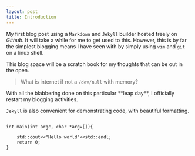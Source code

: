 ```yaml
---
layout: post
title: Introduction
---
```

My first blog post using a `Markdown` and `Jekyll` builder hosted freely on *Github*. It will take a while for me to get used to this. However, this is by far the simplest blogging means I have seen with by simply using `vim` and `git` on a linux shell.

This blog space will be a scratch book for my thoughts that can be out in the open.

> What is internet if not a `/dev/null` with memory? 

<div class="message"> 
  With all the blabbering done on this particular **leap day**, I officially restart my blogging activities.
</div>

`Jekyll` is also convenient for demonstrating code, with beautiful formatting.

```c_cpp

int main(int argc, char *argv[]){
	
	std::cout<<"Hello world"<<std::endl;
	return 0;
}

```
